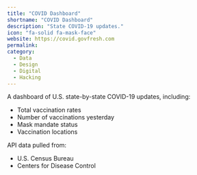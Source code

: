 ```yaml
---
title: "COVID Dashboard"
shortname: "COVID Dashboard"
description: "State COVID-19 updates."
icon: "fa-solid fa-mask-face"
website: https://covid.govfresh.com
permalink: 
category:
  - Data
  - Design
  - Digital
  - Hacking
---
```


A dashboard of U.S. state-by-state COVID-19 updates, including:

* Total vaccination rates
* Number of vaccinations yesterday
* Mask mandate status
* Vaccination locations

API data pulled from:

* U.S. Census Bureau
* Centers for Disease Control
